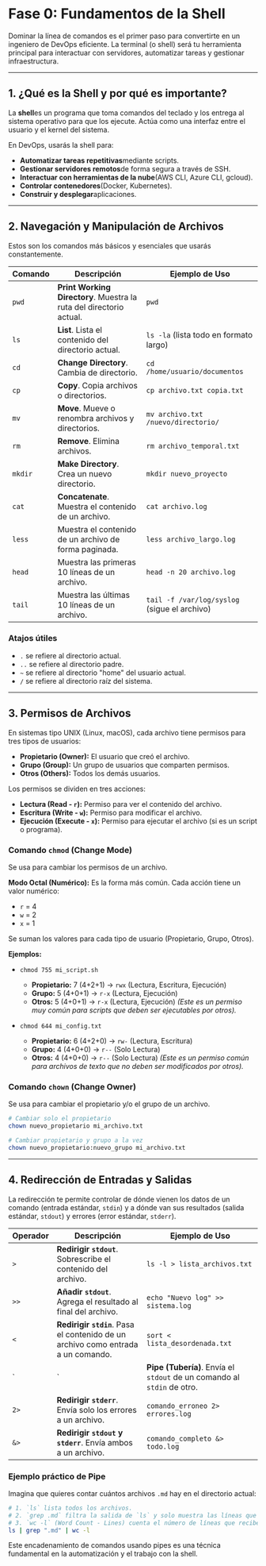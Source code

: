 # Fase 0: Fundamentos de la Shell

Dominar la línea de comandos es el primer paso para convertirte en un ingeniero de DevOps eficiente. La terminal (o shell) será tu herramienta principal para interactuar con servidores, automatizar tareas y gestionar infraestructura.

---

## 1. ¿Qué es la Shell y por qué es importante?

La **shell**es un programa que toma comandos del teclado y los entrega al sistema operativo para que los ejecute. Actúa como una interfaz entre el usuario y el kernel del sistema.

En DevOps, usarás la shell para:

- **Automatizar tareas repetitivas**mediante scripts.
- **Gestionar servidores remotos**de forma segura a través de SSH.
- **Interactuar con herramientas de la nube**(AWS CLI, Azure CLI, gcloud).
- **Controlar contenedores**(Docker, Kubernetes).
- **Construir y desplegar**aplicaciones.

---

## 2. Navegación y Manipulación de Archivos

Estos son los comandos más básicos y esenciales que usarás constantemente.

| Comando | Descripción | Ejemplo de Uso |
|---|---|---|
| `pwd` | **Print Working Directory**. Muestra la ruta del directorio actual. | `pwd` |
| `ls` | **List**. Lista el contenido del directorio actual. | `ls -la` (lista todo en formato largo) |
| `cd` | **Change Directory**. Cambia de directorio. | `cd /home/usuario/documentos` |
| `cp` | **Copy**. Copia archivos o directorios. | `cp archivo.txt copia.txt` |
| `mv` | **Move**. Mueve o renombra archivos y directorios. | `mv archivo.txt /nuevo/directorio/` |
| `rm` | **Remove**. Elimina archivos. | `rm archivo_temporal.txt` |
| `mkdir`| **Make Directory**. Crea un nuevo directorio. | `mkdir nuevo_proyecto` |
| `cat` | **Concatenate**. Muestra el contenido de un archivo. | `cat archivo.log` |
| `less`| Muestra el contenido de un archivo de forma paginada. | `less archivo_largo.log` |
| `head`| Muestra las primeras 10 líneas de un archivo. | `head -n 20 archivo.log` |
| `tail`| Muestra las últimas 10 líneas de un archivo. | `tail -f /var/log/syslog` (sigue el archivo) |

### **Atajos útiles**

- `.` se refiere al directorio actual.
- `..` se refiere al directorio padre.
- `~` se refiere al directorio "home" del usuario actual.
- `/` se refiere al directorio raíz del sistema.

---

<a name="permisos"></a>

## 3. Permisos de Archivos

En sistemas tipo UNIX (Linux, macOS), cada archivo tiene permisos para tres tipos de usuarios:

- **Propietario (Owner):** El usuario que creó el archivo.
- **Grupo (Group):** Un grupo de usuarios que comparten permisos.
- **Otros (Others):** Todos los demás usuarios.

Los permisos se dividen en tres acciones:

- **Lectura (Read - `r`):** Permiso para ver el contenido del archivo.
- **Escritura (Write - `w`):** Permiso para modificar el archivo.
- **Ejecución (Execute - `x`):** Permiso para ejecutar el archivo (si es un script o programa).

### **Comando `chmod` (Change Mode)**

Se usa para cambiar los permisos de un archivo.

**Modo Octal (Numérico):**
Es la forma más común. Cada acción tiene un valor numérico:

- `r` = 4
- `w` = 2
- `x` = 1

Se suman los valores para cada tipo de usuario (Propietario, Grupo, Otros).

**Ejemplos:**

- `chmod 755 mi_script.sh`
  - **Propietario:** 7 (4+2+1) -> `rwx` (Lectura, Escritura, Ejecución)
  - **Grupo:** 5 (4+0+1) -> `r-x` (Lectura, Ejecución)
  - **Otros:** 5 (4+0+1) -> `r-x` (Lectura, Ejecución)
  *(Este es un permiso muy común para scripts que deben ser ejecutables por otros).*

- `chmod 644 mi_config.txt`
  - **Propietario:** 6 (4+2+0) -> `rw-` (Lectura, Escritura)
  - **Grupo:** 4 (4+0+0) -> `r--` (Solo Lectura)
  - **Otros:** 4 (4+0+0) -> `r--` (Solo Lectura)
  *(Este es un permiso común para archivos de texto que no deben ser modificados por otros).*

### **Comando `chown` (Change Owner)**

Se usa para cambiar el propietario y/o el grupo de un archivo.

```bash
# Cambiar solo el propietario
chown nuevo_propietario mi_archivo.txt

# Cambiar propietario y grupo a la vez
chown nuevo_propietario:nuevo_grupo mi_archivo.txt
```

---

<a name="redireccion"></a>

## 4. Redirección de Entradas y Salidas

La redirección te permite controlar de dónde vienen los datos de un comando (entrada estándar, `stdin`) y a dónde van sus resultados (salida estándar, `stdout`) y errores (error estándar, `stderr`).

| Operador | Descripción | Ejemplo de Uso |
|---|---|---|
| `>` | **Redirigir `stdout`**. Sobrescribe el contenido del archivo. | `ls -l > lista_archivos.txt` |
| `>>` | **Añadir `stdout`**. Agrega el resultado al final del archivo. | `echo "Nuevo log" >> sistema.log` |
| `<` | **Redirigir `stdin`**. Pasa el contenido de un archivo como entrada a un comando. | `sort < lista_desordenada.txt` |
| `|` | **Pipe (Tubería)**. Envía el `stdout` de un comando al `stdin` de otro. | `cat archivo.log | grep "ERROR"` |
| `2>` | **Redirigir `stderr`**. Envía solo los errores a un archivo. | `comando_erroneo 2> errores.log` |
| `&>` | **Redirigir `stdout` y `stderr`**. Envía ambos a un archivo. | `comando_completo &> todo.log` |

### **Ejemplo práctico de Pipe**

Imagina que quieres contar cuántos archivos `.md` hay en el directorio actual:

```bash
# 1. `ls` lista todos los archivos.
# 2. `grep .md` filtra la salida de `ls` y solo muestra las líneas que contienen ".md".
# 3. `wc -l` (Word Count - Lines) cuenta el número de líneas que recibe de `grep`.
ls | grep ".md" | wc -l
```

Este encadenamiento de comandos usando pipes es una técnica fundamental en la automatización y el trabajo con la shell.
